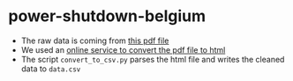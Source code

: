 # power-shutdown-belgium

- The raw data is coming from [this pdf file](https://docs.google.com/file/d/0B6xwmzsHL_Y-UWN1cDhVR29JSzQ/edit)
- We used an [online service to convert the pdf file to html](http://www.htmlpublish.com/convert-pdf-to-html/)
- The script `convert_to_csv.py` parses the html file and writes the cleaned data to `data.csv`
